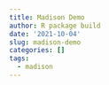 ```yaml
---
title: Madison Demo
author: R package build
date: '2021-10-04'
slug: madison-demo
categories: []
tags:
  - madison
---
```

